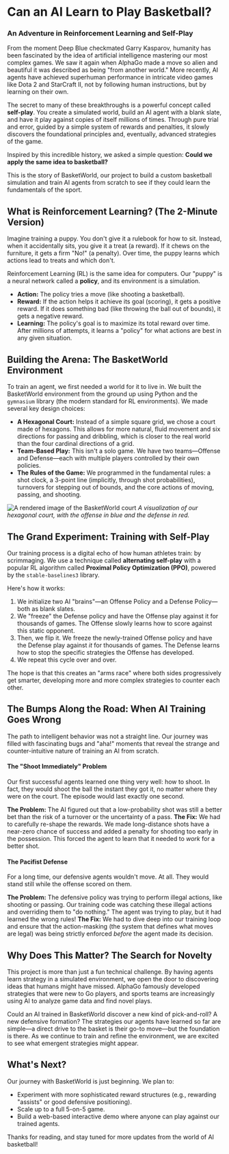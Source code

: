 # Can an AI Learn to Play Basketball?
### An Adventure in Reinforcement Learning and Self-Play

From the moment Deep Blue checkmated Garry Kasparov, humanity has been fascinated by the idea of artificial intelligence mastering our most complex games. We saw it again when AlphaGo made a move so alien and beautiful it was described as being "from another world." More recently, AI agents have achieved superhuman performance in intricate video games like Dota 2 and StarCraft II, not by following human instructions, but by learning on their own.

The secret to many of these breakthroughs is a powerful concept called **self-play**. You create a simulated world, build an AI agent with a blank slate, and have it play against copies of itself millions of times. Through pure trial and error, guided by a simple system of rewards and penalties, it slowly discovers the foundational principles and, eventually, advanced strategies of the game.

Inspired by this incredible history, we asked a simple question: **Could we apply the same idea to basketball?**

This is the story of BasketWorld, our project to build a custom basketball simulation and train AI agents from scratch to see if they could learn the fundamentals of the sport.

## What is Reinforcement Learning? (The 2-Minute Version)

Imagine training a puppy. You don't give it a rulebook for how to sit. Instead, when it accidentally sits, you give it a treat (a reward). If it chews on the furniture, it gets a firm "No!" (a penalty). Over time, the puppy learns which actions lead to treats and which don't.

Reinforcement Learning (RL) is the same idea for computers. Our "puppy" is a neural network called a **policy**, and its environment is a simulation.
- **Action:** The policy tries a move (like shooting a basketball).
- **Reward:** If the action helps it achieve its goal (scoring), it gets a positive reward. If it does something bad (like throwing the ball out of bounds), it gets a negative reward.
- **Learning:** The policy's goal is to maximize its total reward over time. After millions of attempts, it learns a "policy" for what actions are best in any given situation.

## Building the Arena: The BasketWorld Environment

To train an agent, we first needed a world for it to live in. We built the BasketWorld environment from the ground up using Python and the `gymnasium` library (the modern standard for RL environments). We made several key design choices:

- **A Hexagonal Court:** Instead of a simple square grid, we chose a court made of hexagons. This allows for more natural, fluid movement and six directions for passing and dribbling, which is closer to the real world than the four cardinal directions of a grid.
- **Team-Based Play:** This isn't a solo game. We have two teams—Offense and Defense—each with multiple players controlled by their own policies.
- **The Rules of the Game:** We programmed in the fundamental rules: a shot clock, a 3-point line (implicitly, through shot probabilities), turnovers for stepping out of bounds, and the core actions of moving, passing, and shooting.

![A rendered image of the BasketWorld court](placeholder_for_image.png "The BasketWorld Court")
*A visualization of our hexagonal court, with the offense in blue and the defense in red.*

## The Grand Experiment: Training with Self-Play

Our training process is a digital echo of how human athletes train: by scrimmaging. We use a technique called **alternating self-play** with a popular RL algorithm called **Proximal Policy Optimization (PPO)**, powered by the `stable-baselines3` library.

Here's how it works:
1. We initialize two AI "brains"—an Offense Policy and a Defense Policy—both as blank slates.
2. We "freeze" the Defense policy and have the Offense play against it for thousands of games. The Offense slowly learns how to score against this static opponent.
3. Then, we flip it. We freeze the newly-trained Offense policy and have the Defense play against *it* for thousands of games. The Defense learns how to stop the specific strategies the Offense has developed.
4. We repeat this cycle over and over.

The hope is that this creates an "arms race" where both sides progressively get smarter, developing more and more complex strategies to counter each other.

## The Bumps Along the Road: When AI Training Goes Wrong

The path to intelligent behavior was not a straight line. Our journey was filled with fascinating bugs and "aha!" moments that reveal the strange and counter-intuitive nature of training an AI from scratch.

#### The "Shoot Immediately" Problem
Our first successful agents learned one thing very well: how to shoot. In fact, they would shoot the ball the instant they got it, no matter where they were on the court. The episode would last exactly one second.

**The Problem:** The AI figured out that a low-probability shot was still a better bet than the risk of a turnover or the uncertainty of a pass.
**The Fix:** We had to carefully re-shape the rewards. We made long-distance shots have a near-zero chance of success and added a penalty for shooting too early in the possession. This forced the agent to learn that it needed to *work* for a better shot.

#### The Pacifist Defense
For a long time, our defensive agents wouldn't move. At all. They would stand still while the offense scored on them.

**The Problem:** The defensive policy was trying to perform illegal actions, like shooting or passing. Our training code was catching these illegal actions and overriding them to "do nothing." The agent was trying to play, but it had learned the wrong rules!
**The Fix:** We had to dive deep into our training loop and ensure that the action-masking (the system that defines what moves are legal) was being strictly enforced *before* the agent made its decision.

## Why Does This Matter? The Search for Novelty

This project is more than just a fun technical challenge. By having agents learn strategy in a simulated environment, we open the door to discovering ideas that humans might have missed. AlphaGo famously developed strategies that were new to Go players, and sports teams are increasingly using AI to analyze game data and find novel plays.

Could an AI trained in BasketWorld discover a new kind of pick-and-roll? A new defensive formation? The strategies our agents have learned so far are simple—a direct drive to the basket is their go-to move—but the foundation is there. As we continue to train and refine the environment, we are excited to see what emergent strategies might appear.

## What's Next?

Our journey with BasketWorld is just beginning. We plan to:
- Experiment with more sophisticated reward structures (e.g., rewarding "assists" or good defensive positioning).
- Scale up to a full 5-on-5 game.
- Build a web-based interactive demo where anyone can play against our trained agents.

Thanks for reading, and stay tuned for more updates from the world of AI basketball! 